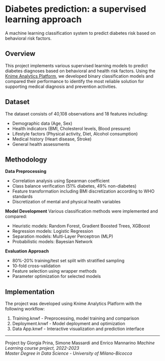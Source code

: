 # Diabetes prediction: a supervised learning approach

A machine learning classification system to predict diabetes risk based on behavioral risk factors.

## Overview

This project implements various supervised learning models to predict diabetes diagnoses based on behavioral and health risk factors. Using the [Knime Analytics Platform](https://www.knime.com/), we developed binary classification models and compared their performance to identify the most reliable solution for supporting medical diagnosis and prevention activities.

## Dataset

The dataset consists of 40,108 observations and 18 features including:
- Demographic data (Age, Sex)
- Health indicators (BMI, Cholesterol levels, Blood pressure)
- Lifestyle factors (Physical activity, Diet, Alcohol consumption)
- Medical history (Heart disease, Stroke)
- General health assessments

## Methodology

**Data Preprocessing**
- Correlation analysis using Spearman coefficient
- Class balance verification (51% diabetes, 49% non-diabetes)
- Feature transformation including BMI discretization according to WHO standards
- Discretization of mental and physical health variables

**Model Development**
Various classification methods were implemented and compared:
- Heuristic models: Random Forest, Gradient Boosted Trees, XGBoost
- Regression models: Logistic Regression
- Separation models: Multi-Layer Perceptron (MLP)
- Probabilistic models: Bayesian Network

**Evaluation Approach**
- 80%-20% training/test set split with stratified sampling
- 10-fold cross-validation
- Feature selection using wrapper methods
- Parameter optimization for selected models

## Implementation

The project was developed using Knime Analytics Platform with the following workflow:
1. Training.knwf - Preprocessing, model training and comparison
2. Deployment.knwf - Model deployment and optimization
3. Data App.knwf - Interactive visualization and prediction interface

---
Project by Giorgia Prina, Simone Massardi and Enrico Mannarino
*Machine Learning course project, 2022-2023*  
*Master Degree in Data Science - University of Milano-Bicocca*
